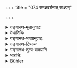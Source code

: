 +++
title = "074 समक्षदर्शनात् साक्ष्यम्"

+++

<details><summary>गङ्गानथ-मूलानुवादः</summary>

Evidence based upon what is directly seen and is heard is admissible; and a witness, telling the truth in such cases, does not fall off from spiritual merit or worldly prosperity.—(74)
</details>

<details><summary>मेधातिथिः</summary>
<u>ननु</u> च "अनुभावी तु यः कश्चित्" (म्ध् ८.६९) इत्य् अनेनोक्तम् एवैतत्, कथं चान्यथासिद्धिर् आशङ्क्यते येनेदम् उच्यते दर्शनश्रवणाभ्यां साक्ष्यसिद्धिर् इति । 

<u>अत्रोच्यते</u> । साक्षी व्यवहरिष्यता कर्तव्यः "त्वं मे साक्षी भविष्यसि" इत्य् उक्तम् । तत्र य एवम् अनुक्तः[^२७९] स न प्राप्नोति । एवम् अर्थम् इदम् उच्यते । यस् तत्रे संनिहितः कथंचिद् अनुभविता त्वं स्मर्तुम् अर्हस्य् अवयोर् अमुम् अर्थम् इत्य् एवम् अनुक्ते ऽपि भवत्य् एव साक्षी । **समक्षदर्शनात्** साक्षाद् अनुभावाच् **छ्रवणाच् च** । समक्षशब्दानुषङ्गः कर्तव्यः । यत् कुतश्चिद् एकेन श्रूयते ततो ऽन्येन तत् परंपराश्रुतं तेन परंपराश्रावी न साक्षी । यथैतेनेदम् अकार्यं कृतम् इदम् अस्मै वा धारयतीति लोकप्रसिद्ध्यागतम्, न तु प्रमाणतः । तत्र समक्षदर्शनं साक्षाद् अनुभवनम् अर्थविषयम् ऋणप्रयोगदण्डपारुष्यादि साक्षाद् दृष्टं चक्षुर्व्यापारेण वाक्पारुष्यं तथेदम् अस्मान् मया गृहीतम् इत्य् एवमादिविषयं शब्दश्रवणम् । यद्य् अपि दृशिर् उपलब्धिमात्रवचनः तथापि[^२८०] वृत्तानुरोधितया श्रोत्रज्ञानं श्रवणं भेदेनोपात्तम् । एतावच् चात्र विवक्षितम् । प्रंआणतो येनानुभूतं स साक्षी । समक्षशब्दग्रहणं प्रमाणमात्रोपलक्षणार्थम् । तेनानुमानादिनाप्य् अनुभूतम् अनुभूतम् एव । अत आप्तागमाच् छ्रुतम् अप्रत्यक्षम् अपि प्रमाणम् । उत्तरस् तु श्लोकार्धो ऽनुवाद एव, सत्यवचनस्य विहितत्वात्, असत्यवादिनो धर्मार्थहानेश् च प्रमाणान्तरावगतत्वात् ॥ ८.७४ ॥
</details>

<details><summary>गङ्गानथ-भाष्यानुवादः</summary>

“It has already been said (under 69) that evidence may be given by any person who may be ‘cognisant of the facts of the case’; why then should any inadmissibility be suspected, in view of which it is now said that evidence on the basis of what is seen and heard is admissible?”

Our answer is as follows:—It has been said that the witness shall be warned by the person who he is going to file his suit, saying—‘you shall be my witness’; so that people might think that if a person has not been so warned, he shall be inadmissible; it is in view of this that the present declaration has been made. The meaning is that if a person happens to be close by when a certain transaction is being gone through and is cognisant of the facts, he is admissible as a witness, even though ho may not have been warned by the parties, saying ‘you will please bear in mind this transaction between us.’

The term ‘directly’ has to be construed with ‘*what, is seen*’ as also with ‘*what is heard*’; so that if some one bears of a fact from one person, and from the former some one else hears it, then the person who has heard of it at second hand is not admissible as a witness; as it is only on hearsay, and not on the basis of any direct source of knowledge, that the man would know that ‘this man has committed such and such a crime,’ or that ‘he owes such and such a sum to that man.’

‘*What is directly seen*’—means direct knowledge of the facts of the case, bearing upon loan-transactions, assaults and so forth; *i.e*., when these occurrences are actually wen with the eye; or ‘*directly heard*’ in the case of *verbal assaults*,—such as ‘I shall take away your wife,’ and so forth,—and such admissions by the debtor as that ‘I have borrowed such and such a sum from that man,’ and so forth.

Though the root ‘*dṛśi*,’ ‘to see,’ denotes all forms of *apprehension* (and as such includes auditory perception also), yet ‘*what is heard*’ has been mentioned separately for the purpose of filling up the metro. All that is meant is that ‘a person who has a right knowledge of the facts is admissible as a witness’; and the phrase ‘*what is seen*’ is meant to stand for all valid kinds of knowledge; so that what is known by inference is also regarded as ‘known’; similarly also all trustworthy Revelation, which is an authoritative means of knowledge in regard to imperceptible things also.

The second half of the verse is merely re-iterative, the telling of truth having been already enjoined before, and the fact of the liar losing both spiritual merit and worldly prosperity being already known from other sources of know ledge.—(74)
</details>

<details><summary>गङ्गानथ-टिप्पन्यः</summary>

This verse is quoted in *Vyavahāratattva* (p. 26);—in *Kṛtyakalpataru* (27a), which says that ‘*samakṣadarśana*’ and ‘*śravaṇa*’ stand for all forms of valid knowledge, hence the meaning is that that man is a
*witness* who possesses a right knowledge of the subject-matter of the
enquiry;—and in *Vīramitrodaya* (Vyavahāra, 44b).
</details>

<details><summary>गङ्गानथ-तुल्य-वाक्यानि</summary>

*Bodhāyana* (1.19.7).—‘In order to gain the good opinion of men, a
witness shall give evidence in accordance with what he has seen or heard.’

*Viṣṇu* (8.13-14).—‘The evidence of witnesses is of two kinds—what was
seen and what was heard. Witnesses are free from blame if they give true evidence.’

*Nārada* (1.148).—‘He should he considered as a witness who has
witnessed a deed with his own ears or eyes; with his ears, if he has heard another man speaking; with his eyes, if he has seen something himself.’

*Bṛhaspati* (7.8-13).—‘That witness is denominated a *messenger* who is
a respectable man, esteemed and appointed by both parties, and has come near them to listen to the speeches of the plaintiff and the defendant. He is a *spontaneous* witness who declares that he has witnessed the transaction, after having approached the court of his own accord, while a cause is being heard. That witness who communicates to another man what he has heard, at a time when he is about to go abroad, or is lying on his death-bed, should he considered as an *indirect* witness. He also is called an *indirect* witness who repeats, from his own hearing or from hearsay, the previous statements of actual witnesses. He is called a *secret* witness to whom an affair has been entrusted or communicated by both parties, or who happens to witness the transaction. The King himself, having heard the statements of both the Plaintiff and the Defendant, may act as a witness.’
</details>

<details><summary>भारुचिः</summary>

दर्शनश्रवणाभ्यां साक्षित्वसिद्धिः, न तु निबन्धनतः । अतो ऽन्तरेणापि निबन्धनं साक्षी स्याद् एव । एतावांस् तु साक्षिणो नियमः । निबन्धेनापि पृष्टेन सता सत्यं वक्तव्यम् इति । येन —
</details>

<details><summary>Bühler</summary>

074	Evidence in accordance with what has actually been seen or heard, is admissible; a witness who speaks truth in those (cases), neither loses spiritual merit nor wealth.
</details>

